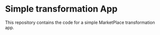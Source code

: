 # Simple transformation App

This repository contains the code for a simple MarketPlace transformation app.
